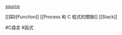[source](https://hackmd.io/@sysprog/c-programming?type=view)

[[探討Function]]
[[Process 和 C 程式的關聯]]
[[Stack]]

#C語言 #函式
